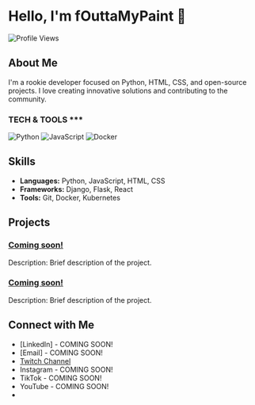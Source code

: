 # Hello, I'm **fOuttaMyPaint** 👋

![Profile Views](https://komarev.com/ghpvc/?username=fOuttaMyPaint&color=blue)

## About Me

I'm a rookie developer focused on Python, HTML, CSS, and open-source projects. I love creating innovative solutions and contributing to the community.

### TECH & TOOLS ***
![Python](https://img.shields.io/badge/Python-3776AB?style=for-the-badge&logo=python&logoColor=white)
![JavaScript](https://img.shields.io/badge/JavaScript-F7DF1E?style=for-the-badge&logo=javascript&logoColor=black)
![Docker](https://img.shields.io/badge/Docker-2496ED?style=for-the-badge&logo=docker&logoColor=white)


## Skills

- **Languages:** Python, JavaScript, HTML, CSS
- **Frameworks:** Django, Flask, React
- **Tools:** Git, Docker, Kubernetes

## Projects

### [Coming soon!](link-to-project)
Description: Brief description of the project.

### [Coming soon!](link-to-project)
Description: Brief description of the project.

## Connect with Me

- [LinkedIn] - COMING SOON!
- [Email] - COMING SOON!
- [Twitch Channel](www.twitch.tv/fOuttaMyPaint)
- Instagram - COMING SOON!
- TikTok - COMING SOON!
- YouTube - COMING SOON!
- 
